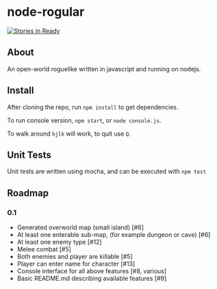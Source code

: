 node-rogular
============
[![Stories in Ready](https://badge.waffle.io/dosman711/node-rogular.png?label=ready&title=Ready)](https://waffle.io/dosman711/node-rogular)

## About
An open-world roguelike written in javascript and running on nodejs.

## Install
After cloning the repo, run `npm install` to get dependencies.

To run console version, `npm start`, or `node console.js`.

To walk around `hjlk` will work, to quit use `Q`.

## Unit Tests
Unit tests are written using mocha, and can be executed with `npm test`

## Roadmap
### 0.1
* Generated overworld map (small island) [#6]
* At least one enterable sub-map, (for example dungeon or cave) [#6]
* At least one enemy type [#12]
* Melee combat [#5]
* Both enemies and player are killable [#5]
* Player can enter name for character [#13]
* Console interface for all above features [#8, various]
* Basic README.md describing available features [#9]
